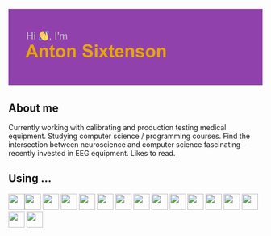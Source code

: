 ![Hi, I'm Anton Sixtenson!](index.png)



## About me

Currently working with calibrating and production testing medical equipment. 
Studying computer science / programming courses.
Find the intersection between neuroscience and computer science fascinating - recently invested in EEG equipment.
Likes to read.

## Using ...

 <img src="https://cdn.jsdelivr.net/gh/devicons/devicon/icons/c/c-original.svg" width="32" height="32" /><img src="https://cdn.jsdelivr.net/gh/devicons/devicon/icons/bash/bash-original.svg" width="32" height="32" />
   <img src="https://cdn.jsdelivr.net/gh/devicons/devicon/icons/python/python-original.svg" width="32" height="32" />
    <img src="https://cdn.jsdelivr.net/gh/devicons/devicon/icons/java/java-original.svg" width="32" height="32" />
     <img src="https://cdn.jsdelivr.net/gh/devicons/devicon/icons/linux/linux-original.svg" width="32" height="32" />
      <img src="https://cdn.jsdelivr.net/gh/devicons/devicon/icons/html5/html5-original.svg" width="32" height="32" />
       <img src="https://cdn.jsdelivr.net/gh/devicons/devicon/icons/css3/css3-original.svg" width="32" height="32" />
        <img src="https://cdn.jsdelivr.net/gh/devicons/devicon/icons/arduino/arduino-original.svg" width="32" height="32" /> 
        <img src="https://cdn.jsdelivr.net/gh/devicons/devicon/icons/django/django-plain.svg" width="32" height="32" />
         <img src="https://cdn.jsdelivr.net/gh/devicons/devicon/icons/godot/godot-original.svg" width="32" height="32" />
          <img src="https://cdn.jsdelivr.net/gh/devicons/devicon/icons/jupyter/jupyter-original.svg" width="32" height="32" />
           <img src="https://cdn.jsdelivr.net/gh/devicons/devicon/icons/latex/latex-original.svg" width="32" height="32" /> 
           <img src="https://cdn.jsdelivr.net/gh/devicons/devicon/icons/nginx/nginx-original.svg" width="32" height="32" />
            <img src="https://cdn.jsdelivr.net/gh/devicons/devicon/icons/postgresql/postgresql-original.svg" width="32" height="32" />
             <img src="https://cdn.jsdelivr.net/gh/devicons/devicon/icons/raspberrypi/raspberrypi-original.svg" width="32" height="32" />
              <img src="https://cdn.jsdelivr.net/gh/devicons/devicon/icons/sqlite/sqlite-original.svg" width="32" height="32" />

